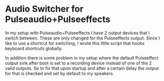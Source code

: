 # Audio Switcher for Pulseaudio+Pulseeffects

In my setup with Pulseaudio+Pulseeffects I have 2 output devices that I switch between. These are only changed for the
Pulseeffects output. Since I like to use a shortcut for switching, I wrote this little script that hooks keyboard
shortcuts globally.

In addition there is some problem in my setup where the default Pulseeffect output sink after boot is set to a recording
device instead of one of the 2 valid outputs. So to fix that upon startup and after a certain delay the output for that
is checked and set by default to my speakers.
